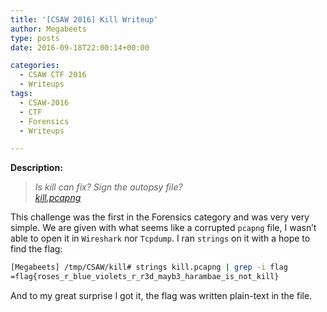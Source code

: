 ```yaml
---
title: '[CSAW 2016] Kill Writeup'
author: Megabeets
type: posts
date: 2016-09-18T22:00:14+00:00

categories:
  - CSAW CTF 2016
  - Writeups
tags:
  - CSAW-2016
  - CTF
  - Forensics
  - Writeups

---
```

<div class="chal-body">
    <strong>Description:</strong>
  
  <blockquote>
    <p>
      <em>Is kill can fix? Sign the autopsy file?</em><br /> <em> <a class="chal-file" href="https://ctf.csaw.io/stat./a23ef5ecca7f30b77f59f21dba413b07/kill.pcapng" target="_blank">kill.pcapng</a></em>
    </p>
  </blockquote>
</div>

This challenge was the first in the Forensics category and was very very simple. We are given with what seems like a corrupted `pcapng` file, I wasn&#8217;t able to open it in `Wireshark` nor `Tcpdump`. I ran `strings` on it with a hope to find the flag:

```sh
[Megabeets] /tmp/CSAW/kill# strings kill.pcapng | grep -i flag
=flag{roses_r_blue_violets_r_r3d_mayb3_harambae_is_not_kill}
```


And to my great surprise I got it, the flag was written plain-text in the file.

